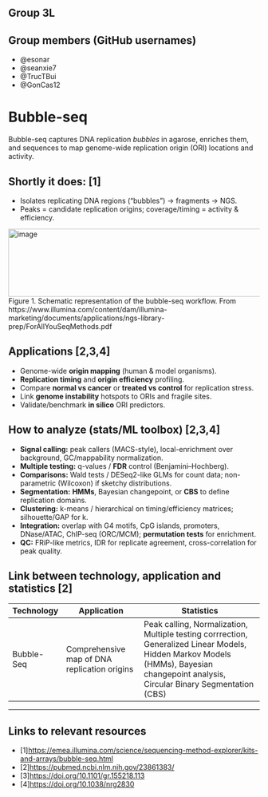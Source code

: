 ## Group 3L
## Group members (GitHub usernames)
- @esonar
- @seanxie7
- @TrucTBui
- @GonCas12


# Bubble-seq

Bubble-seq captures DNA replication *bubbles* in agarose, enriches them, and sequences to map genome-wide replication origin (ORI) locations and activity.

## Shortly it does: [1]
- Isolates replicating DNA regions (“bubbles”) → fragments → NGS.
- Peaks = candidate replication origins; coverage/timing = activity & efficiency.

<img width="1607" height="136" alt="image" src="https://github.com/user-attachments/assets/b641b6e9-0f6d-40c6-86ee-6956056253b1" />
Figure 1. Schematic representation of the bubble-seq workflow. From https://www.illumina.com/content/dam/illumina-marketing/documents/applications/ngs-library-prep/ForAllYouSeqMethods.pdf

## Applications [2,3,4]
- Genome-wide **origin mapping** (human & model organisms).
- **Replication timing** and **origin efficiency** profiling.
- Compare **normal vs cancer** or **treated vs control** for replication stress.
- Link **genome instability** hotspots to ORIs and fragile sites.
- Validate/benchmark **in silico** ORI predictors.

## How to analyze (stats/ML toolbox) [2,3,4]
- **Signal calling:** peak callers (MACS-style), local-enrichment over background, GC/mappability normalization.
- **Multiple testing:** q-values / **FDR** control (Benjamini–Hochberg).
- **Comparisons:** Wald tests / DESeq2-like GLMs for count data; non-parametric (Wilcoxon) if sketchy distributions.
- **Segmentation:** **HMMs**, Bayesian changepoint, or **CBS** to define replication domains.
- **Clustering:** k-means / hierarchical on timing/efficiency matrices; silhouette/GAP for k.
- **Integration:** overlap with G4 motifs, CpG islands, promoters, DNase/ATAC, ChIP-seq (ORC/MCM); **permutation tests** for enrichment.
- **QC:** FRiP-like metrics, IDR for replicate agreement, cross-correlation for peak quality.

## Link between technology, application and statistics [2]

| Technology | Application | Statistics |
| --- | --- | --- |
| Bubble-Seq | Comprehensive map of DNA replication origins | Peak calling, Normalization, Multiple testing corrrection, Generalized Linear Models, Hidden Markov Models (HMMs), Bayesian changepoint analysis, Circular Binary Segmentation (CBS) |

---
## Links to relevant resources
- [1]https://emea.illumina.com/science/sequencing-method-explorer/kits-and-arrays/bubble-seq.html
- [2]https://pubmed.ncbi.nlm.nih.gov/23861383/
- [3]https://doi.org/10.1101/gr.155218.113
- [4]https://doi.org/10.1038/nrg2830
